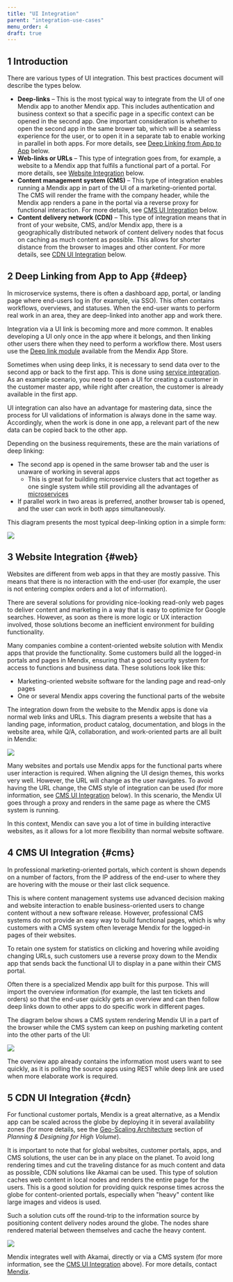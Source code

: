 ```yaml
---
title: "UI Integration"
parent: "integration-use-cases"
menu_order: 4
draft: true
---
```


## 1 Introduction

There are various types of UI integration. This best practices document will describe the types below.

* **Deep-links** – This is the most typical way to integrate from the UI of one Mendix app to another Mendix app. This includes authentication and business context so that a specific page in a specific context can be opened in the second app. One important consideration is whether to open the second app in the same brower tab, which will be a seamless experience for the user, or to open it in a separate tab to enable working in parallel in both apps. For more details, see [Deep Linking from App to App](#deep) below.
* **Web-links or URLs** – This type of integration goes from, for example, a website to a Mendix app that fulfils a functional part of a portal. For more details, see [Website Integration](#web) below.
* **Content management system (CMS)**  – This type of integration enables running a Mendix app in part of the UI of a marketing-oriented portal. The CMS will render the frame with the company header, while the Mendix app renders a pane in the portal via a reverse proxy for functional interaction. For more details, see [CMS UI Integration](#cms) below.
* **Content delivery network (CDN)** – This type of integration means that in front of your website, CMS, and/or Mendix app, there is a geographically distributed network of content delivery nodes that focus on caching as much content as possible. This allows for shorter distance from the browser to images and other content. For more details, see [CDN UI Integration](#cdn) below.

## 2 Deep Linking from App to App {#deep}

In microservice systems, there is often a dashboard app, portal, or landing page where end-users log in (for example, via SSO). This often contains workflows, overviews, and statuses. When the end-user wants to perform real work in an area, they are deep-linked into another app and work there.

Integration via a UI link is becoming more and more common. It enables developing a UI only once in the app where it belongs, and then linking other users there when they need to perform a workflow there. Most users use the [Deep link module](https://appstore.home.mendix.com/link/app/43/) available from the Mendix App Store.

Sometimes when using deep links, it is necessary to send data over to the second app or back to the first app. This is done using [service integration](service-integration). As an example scenario, you need to open a UI for creating a customer in the customer master app, while right after creation, the customer is already available in the first app.

UI integration can also have an advantage for mastering data, since the process for UI validations of information is always done in the same way. Accordingly, when the work is done in one app, a relevant part of the new data can be copied back to the other app.

Depending on the business requirements, these are the main variations of deep linking:

* The second app is opened in the same browser tab and the user is unaware of working in several apps
	* This is great for building microservice clusters that act together as one single system while still providing all the advantages of [microservices](../microservices/microservices-overview)
* If parallel work in two areas is preferred, another browser tab is opened, and the user can work in both apps simultaneously.

This diagram presents the most typical deep-linking option in a simple form:

![](attachments/ui-integration/deep.png)

## 3 Website Integration {#web}

Websites are different from web apps in that they are mostly passive. This means that there is no interaction with the end-user (for example, the user is not entering complex orders and a lot of information).

There are several solutions for providing nice-looking read-only web pages to deliver content and marketing in a way that is easy to optimize for Google searches. However, as soon as there is more logic or UX interaction involved, those solutions become an inefficient environment for building functionality.

Many companies combine a content-oriented website solution with Mendix apps that provide the functionality. Some customers build all the logged-in portals and pages in Mendix, ensuring that a good security system for access to functions and business data. These solutions look like this:

* Marketing-oriented website software for the landing page and read-only pages
* One or several Mendix apps covering the functional parts of the website

The integration down from the website to the Mendix apps is done via normal web links and URLs. This diagram presents a website that has a landing page, information, product catalog, documentation, and blogs in the website area, while Q/A, collaboration, and work-oriented parts are all built in Mendix:

![](attachments/ui-integration/web.png)

Many websites and portals use Mendix apps for the functional parts where user interaction is required. When aligning the UI design themes, this works very well. However, the URL will change as the user navigates. To avoid having the URL change, the CMS style of integration can be used (for more information, see [CMS UI Integration](#cms) below). In this scenario, the Mendix UI goes through a proxy and renders in the same page as where the CMS system is running.

In this context, Mendix can save you a lot of time in building interactive websites, as it allows for a lot more flexibility than normal website software.

## 4 CMS UI Integration {#cms}

In professional marketing-oriented portals, which content is shown depends on a number of factors, from the IP address of the end-user to where they are hovering with the mouse or their last click sequence.

This is where content management systems use advanced decision making and website interaction to enable business-oriented users to change content without a new software release. However, professional CMS systems do not provide an easy way to build functional pages, which is why customers with a CMS system often leverage Mendix for the logged-in pages of their websites.

To retain one system for statistics on clicking and hovering while avoiding changing URLs, such customers use a reverse proxy down to the Mendix app that sends back the functional UI to display in a pane within their CMS portal.

Often there is a specialized Mendix app built for this purpose. This will import the overview information (for example, the last ten tickets and orders) so that the end-user quickly gets an overview and can then follow deep links down to other apps to do specific work in different pages.

The diagram below shows a CMS system rendering Mendix UI in a part of the browser while the CMS system can keep on pushing marketing content into the other parts of the UI:

![](attachments/ui-integration/cms.png)

The overview app already contains the information most users want to see quickly, as it is polling the source apps using REST while deep link are used when more elaborate work is required.

## 5 CDN UI Integration {#cdn}

For functional customer portals, Mendix is a great alternative, as a Mendix app can be scaled across the globe by deploying it in several availability zones (for more details, see the [Geo-Scaling Architecture](../performance/plan-design-high-volume#geo-scaled) section of *Planning & Designing for High Volume*).

It is important to note that for global websites, customer portals, apps, and CMS solutions, the user can be in any place on the planet. To avoid long rendering times and cut the traveling distance for as much content and data as possible, CDN solutions like Akamai can be used. This type of solution caches web content in local nodes and renders the entire page for the users. This is a good solution for providing quick response times across the globe for content-oriented portals, especially when "heavy" content like large images and videos is used.

Such a solution cuts off the round-trip to the information source by positioning content delivery nodes around the globe. The nodes share rendered material between themselves and cache the heavy content.

![](attachments/ui-integration/cdn.png)

Mendix integrates well with Akamai, directly or via a CMS system (for more information, see the [CMS UI Integration](#cms) above). For more details, contact [Mendix](https://www.mendix.com/contact-us/).
